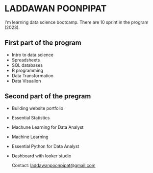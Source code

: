 # LADDAWAN POONPIPAT

I'm learning  data science bootcamp.
There are 10 sprint in the program (2023).

## First part of the program
- Intro to data science
- Spreadsheets
- SQL databases
- R programming
- Data Transformation
- Data Visualion

## Second part of the pregram
- Building website portfolio
- Essential Statistics
- Machune Learning for Data Analyst
- Machine Learning
- Essential Python for Data Analyst
- Dashboard with looker studio

  Contact: laddawanpoonpipat@gmail.com
